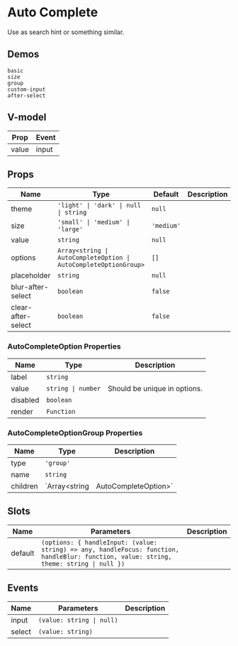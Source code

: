 # Auto Complete
Use as search hint or something similar.
## Demos
```demo
basic
size
group
custom-input
after-select
```
## V-model
|Prop|Event|
|-|-|
|value|input|

## Props
|Name|Type|Default|Description|
|-|-|-|-|
|theme|`'light' \| 'dark' \| null \| string`|`null`||
|size|`'small' \| 'medium' \| 'large'`|`'medium'`||
|value|`string`|`null`||
|options|`Array<string \| AutoCompleteOption \| AutoCompleteOptionGroup>`|`[]`||
|placeholder|`string`|`null`||
|blur-after-select|`boolean`|`false`||
|clear-after-select|`boolean`|`false`||

### AutoCompleteOption Properties
|Name|Type|Description|
|-|-|-|
|label|`string`||
|value|`string \| number`|Should be unique in options.|
|disabled|`boolean`||
|render|`Function`||

### AutoCompleteOptionGroup Properties
|Name|Type|Description|
|-|-|-|
|type|`'group'`||
|name|`string`||
|children|`Array<string | AutoCompleteOption>`||

## Slots
|Name|Parameters|Description|
|-|-|-|
|default|`(options: { handleInput: (value: string) => any, handleFocus: function, handleBlur: function, value: string, theme: string \| null })`||

## Events
|Name|Parameters|Description|
|-|-|-|
|input|`(value: string \| null)`||
|select|`(value: string)`||
